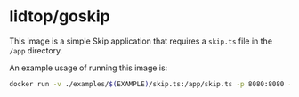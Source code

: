 # lidtop/goskip

This image is a simple Skip application that requires a `skip.ts` file in the `/app` directory.

An example usage of running this image is:

```bash
docker run -v ./examples/$(EXAMPLE)/skip.ts:/app/skip.ts -p 8080:8080 -p 8081:8081 lidtop/goskip
```
